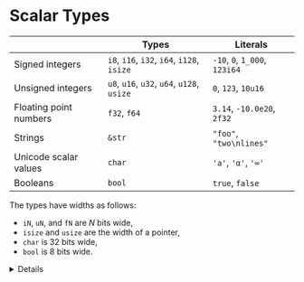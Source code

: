 # Scalar Types

|                        | Types                                      | Literals                      |
|------------------------|--------------------------------------------|-------------------------------|
| Signed integers        | `i8`, `i16`, `i32`, `i64`, `i128`, `isize` | `-10`, `0`, `1_000`, `123i64` |
| Unsigned integers      | `u8`, `u16`, `u32`, `u64`, `u128`, `usize` | `0`, `123`, `10u16`           |
| Floating point numbers | `f32`, `f64`                               | `3.14`, `-10.0e20`, `2f32`    |
| Strings                | `&str`                                     | `"foo"`, `"two\nlines"`       |
| Unicode scalar values  | `char`                                     | `'a'`, `'α'`, `'∞'`           |
| Booleans               | `bool`                                     | `true`, `false`               |

The types have widths as follows:

* `iN`, `uN`, and `fN` are _N_ bits wide,
* `isize` and `usize` are the width of a pointer,
* `char` is 32 bits wide,
* `bool` is 8 bits wide.

<details>

There are a few syntaxes which are not shown above:

- Raw strings allow you to create a `&str` value with escapes disabled: `r"\n"
  == "\\\\n"`. You can embed double-quotes by using an equal amount of `#` on
  either side of the quotes:

  ```rust,editable
  fn main() {
      println!(r#"<a href="link.html">link</a>"#);
      println!("<a href=\"link.html\">link</a>");
  }
  ```

- Byte strings allow you to create a `&[u8]` value directly:

  ```rust,editable
  fn main() {
      println!("{:?}", b"abc");
      println!("{:?}", &[97, 98, 99]);
  }
  ```

</details>
